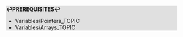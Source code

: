 <div style="margin:2em; background-color: #e0e0e0;">

<strong>↩PREREQUISITES↩</strong>

 * Variables/Pointers_TOPIC
 * Variables/Arrays_TOPIC

</div>

